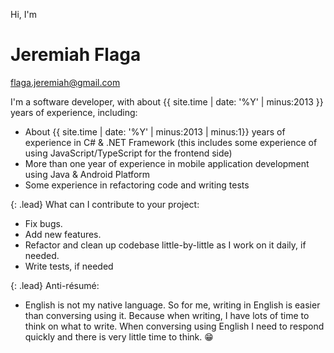 <div class="resume-section-content col-md-10" markdown="1">

<p class="lead mt-5">Hi, I'm </p>

<h1 class="mb-0">
    Jeremiah
    <span class="text-primary">Flaga</span>
</h1>

<div class="subheading mb-5">
    <!-- <a href="https://www.google.com/maps/place/Kidapawan+City,+Cotabato/">Kidapawan, North Cotabato, Philippines</a> &nbsp; ◦ &nbsp;   -->
    <!-- 
    <a href="https://www.google.com/maps/place/Cebu+City,+Cebu/">Cebu, Philippines</a> &nbsp; ◦ &nbsp; 
    -->
    <a href="mailto:{{ site.email | encode_email }}">flaga.jeremiah@gmail.com</a> &nbsp; 
    <!-- ◦ &nbsp; 
    <a href="/">jeremiahflaga.github.io</a>  -->
</div>

<p class="lead" markdown="1">
    I'm a software developer,
    with about {{ site.time | date: '%Y' | minus:2013 }} years of experience, including:
</p>

- About {{ site.time | date: '%Y' | minus:2013 | minus:1}} years of experience in C# & .NET Framework (this includes some experience of using JavaScript/TypeScript for the frontend side)
- More than one year of experience in mobile application development using Java & Android Platform
- Some experience in refactoring code and writing tests

{: .lead}
What can I contribute to your project:

- Fix bugs.
- Add new features.
- Refactor and clean up codebase little-by-little as I work on it daily, if needed.
- Write tests, if needed <!-- ,and if I know of a way to make your software system testable if it is not yet testable.-->
<!-- - If there is a need, I think I can teach younger developers the concepts of clean coding and clean architecture while working on your software, perhaps through pair programming, or through code reviews.  -->




<!-- [Anti-résumé](https://www.inc.com/jessica-stillman/why-you-should-stop-feeling-bad-about-all-those-books-you-buy-dont-read.html) -->

{: .lead}
Anti-résumé:

- English is not my native language. So for me, writing in English is easier than conversing using it. Because when writing, I have lots of time to think on what to write. When conversing using English I need to respond quickly and there is very little time to think. :grin:

<!-- 
- Not very good with UIs (and UX), but I managed to work on UIs in all of my previous jobs, so I believe I can still manage to work with UIs when I work with you.
 -->





<div class="d-none d-print-block">
    <br /><br /><br /><br />
    <br /><br /><br /><br />
    <br /><br /><br /><br />
    <br /><br /><br /><br />
    <!-- <span style="font-size: 1.3em;">
        Please visit my online resume at <a href="https://jeremiahflaga.github.io/resume">jeremiahflaga.github.io/resume</a> for more...
    </span> -->
</div>


</div>
